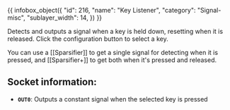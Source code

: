 {{ infobox_object({
	"id": 216,
	"name": "Key Listener",
	"category": "Signal-misc",
	"sublayer_width": 14,
}) }}

Detects and outputs a signal when a key is held down, resetting when it is released. Click the configuration button to select a key.

You can use a [[Sparsifier]] to get a single signal for detecting when it is pressed, and [[Sparsifier+]] to get both when it's pressed and released.

## Socket information:
- **`OUT0`**: Outputs a constant signal when the selected key is pressed
